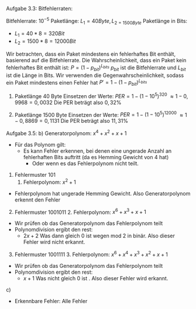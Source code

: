 Aufgabe 3.3: Bitfehlerraten:


Bitfehlerrate: $10^{-5}$
Paketlänge: $L_{1} =40Byte, L_{2 = 1500Byte}$
Paketlänge in Bits: 
- $L_{1} =40*8 =320 Bit$
- $L_{2} =1500*8 =12000 Bit$

Wir betrachten, dass ein Paket mindestens ein fehlerhaftes Bit enthält, basierend auf die Bitfehlerrate.
Die Wahrscheinlichkeit, dass ein Paket kein fehlerhaftes Bit enthält ist:
$P =(1-p_{bit})^{L_{bits}}$
$p_{bit}$ ist die Bitfehlerrate und $L_{bit}$ ist die Länge in Bits.
Wir verwenden die Gegenwahrscheinlichkeit, sodass ein Paket mindestens einen Fehler hat
$P' =1- (1-p_{bit})^{L_{bits}}$
1. Paketlänge 40 Byte
Einsetzen der Werte:
$PER= 1-(1-10^{5})^{320}$
$\approx 1- 0,9968=0,0032$
Die PER beträgt also $0,32\%$

2. Paketlänge 1500 Byte
Einsetzen der Werte:
$PER= 1-(1-10^{5})^{12000}$
$\approx 1- 0,8869=0,1131$
Die PER beträgt also $11,31\%$

Aufgabe 3.5:
b)
Generatorpolynom: $x^4+x^2+x+1$
- Für das Polynom gilt:
	- Es kann Fehler erkennen, bei denen eine ungerade Anzahl an fehlerhaften Bits auftritt (da es Hemming Gewicht von 4 hat)
		- Oder wenn es das Fehlerpolynom nicht teilt.

1. Fehlermuster 101
	1. Fehlerpolynom: $x^2+1$
- Fehlerpolynom hat ungerade Hemming Gewicht. Also Generatorpolynom erkennt den Fehler

2. Fehlermuster 1001011
	2. Fehlerpolynom: $x^{6}+x^{3}+x+1$
- Wir prüfen ob das Generatorpolynom das Fehlerpolynom teilt
- Polynomdivision ergibt den rest: 
	- $2x+2$ Was dann gleich 0 ist wegen mod 2 in binär. Also dieser Fehler wird nicht erkannt.

3. Fehlermuster 1001111
	3. Fehlerpolynom: $x^{6}+x^{4}+x^{3}+x^{2}+x+1$
- Wir prüfen ob das Generatorpolynom das Fehlerpolynom teilt
- Polynomdivision ergibt den rest: 
	- $x+1$ Was nicht gleich 0 ist . Also dieser Fehler wird erkannt.

c) 
- Erkennbare Fehler: Alle Fehler 
